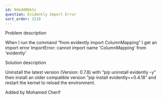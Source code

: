 ```yaml
---
id: 9dedd0bb1c
question: Evidently Import Error
sort_order: 2210
---
```


Problem description

When I run the command “from evidently import ColumnMapping” I get an import error ImportError: cannot import name 'ColumnMapping' from 'evidently'

Solution description

Uninstall the latest version (Version: 0.7.8) with “pip uninstall evidently -y” then install an older compatible version “pip install evidently==0.4.18” and restart the kernel to reload the environment.

Added by Mohamed Cherif

